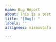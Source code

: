```yaml
---
name: Bug Report
about: This is a test
title: "[Bug]: "
labels: ''
assignees: mirmostafa

---
```



